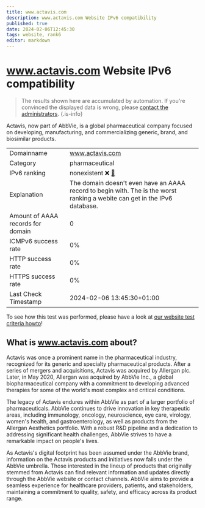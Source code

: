 ```yaml
---
title: www.actavis.com
description: www.actavis.com Website IPv6 compatibility
published: true
date: 2024-02-06T12:45:30
tags: website, rank6
editor: markdown
---
```


# www.actavis.com Website IPv6 compatibility

> The results shown here are accumulated by automation. If you're convinced the displayed data is wrong, please [contact the administrators](/howto/chat). 
{.is-info}

Actavis, now part of AbbVie, is a global pharmaceutical company focused on developing, manufacturing, and commercializing generic, brand, and biosimilar products.


|   |   |
| - | - |
| Domainname | www.actavis.com
| Category | pharmaceutical |
| IPv6 ranking | nonexistent :x: [🔗](/howto/ranking) |
| Explanation | The domain doesn't even have an AAAA record to begin with. The is the worst ranking a webite can get in the IPv6 database. |
| Amount of AAAA records for domain | 0 |
| ICMPv6 success rate | 0%|
| HTTP success rate | 0% |
| HTTPS success rate | 0% |
| Last Check Timestamp | 2024-02-06 13:45:30+01:00 |

To see how this test was performed, please have a look at [our website test criteria howto](/howto/testcriteria/website)!


## What is www.actavis.com about?
Actavis was once a prominent name in the pharmaceutical industry, recognized for its generic and specialty pharmaceutical products. After a series of mergers and acquisitions, Actavis was acquired by Allergan plc. Later, in May 2020, Allergan was acquired by AbbVie Inc., a global biopharmaceutical company with a commitment to developing advanced therapies for some of the world's most complex and critical conditions.

The legacy of Actavis endures within AbbVie as part of a larger portfolio of pharmaceuticals. AbbVie continues to drive innovation in key therapeutic areas, including immunology, oncology, neuroscience, eye care, virology, women's health, and gastroenterology, as well as products from the Allergan Aesthetics portfolio. With a robust R&D pipeline and a dedication to addressing significant health challenges, AbbVie strives to have a remarkable impact on people's lives.

As Actavis's digital footprint has been assumed under the AbbVie brand, information on the Actavis products and initiatives now falls under the AbbVie umbrella. Those interested in the lineup of products that originally stemmed from Actavis can find relevant information and updates directly through the AbbVie website or contact channels. AbbVie aims to provide a seamless experience for healthcare providers, patients, and stakeholders, maintaining a commitment to quality, safety, and efficacy across its product range.


